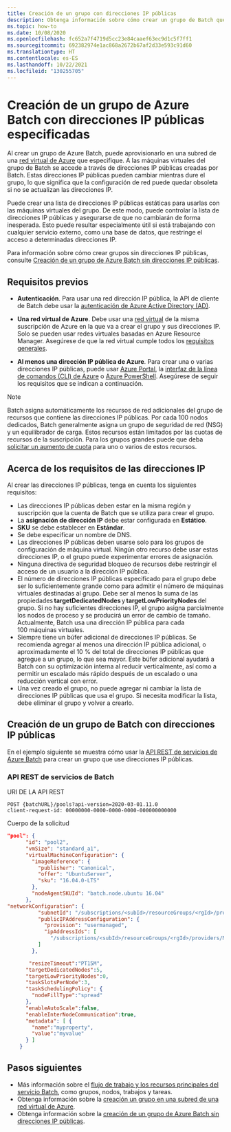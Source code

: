 ```yaml
---
title: Creación de un grupo con direcciones IP públicas
description: Obtenga información sobre cómo crear un grupo de Batch que use sus propias direcciones IP públicas.
ms.topic: how-to
ms.date: 10/08/2020
ms.openlocfilehash: fc652a7f4719d5cc23e84caaef63ec9d1c5f7ff1
ms.sourcegitcommit: 692382974e1ac868a2672b67af2d33e593c91d60
ms.translationtype: HT
ms.contentlocale: es-ES
ms.lasthandoff: 10/22/2021
ms.locfileid: "130255705"
---
```

# <a name="create-an-azure-batch-pool-with-specified-public-ip-addresses"></a>Creación de un grupo de Azure Batch con direcciones IP públicas especificadas

Al crear un grupo de Azure Batch, puede aprovisionarlo en una subred de una [red virtual de Azure](batch-virtual-network.md) que especifique. A las máquinas virtuales del grupo de Batch se accede a través de direcciones IP públicas creadas por Batch. Estas direcciones IP públicas pueden cambiar mientras dure el grupo, lo que significa que la configuración de red puede quedar obsoleta si no se actualizan las direcciones IP.

Puede crear una lista de direcciones IP públicas estáticas para usarlas con las máquinas virtuales del grupo. De este modo, puede controlar la lista de direcciones IP públicas y asegurarse de que no cambiarán de forma inesperada. Esto puede resultar especialmente útil si está trabajando con cualquier servicio externo, como una base de datos, que restringe el acceso a determinadas direcciones IP.

Para información sobre cómo crear grupos sin direcciones IP públicas, consulte [Creación de un grupo de Azure Batch sin direcciones IP públicas](./batch-pool-no-public-ip-address.md).

## <a name="prerequisites"></a>Requisitos previos

- **Autenticación**. Para usar una red dirección IP pública, la API de cliente de Batch debe usar la [autenticación de Azure Active Directory (AD)](batch-aad-auth.md).

- **Una red virtual de Azure**. Debe usar una [red virtual](batch-virtual-network.md) de la misma suscripción de Azure en la que va a crear el grupo y sus direcciones IP. Solo se pueden usar redes virtuales basadas en Azure Resource Manager. Asegúrese de que la red virtual cumple todos los [requisitos generales](batch-virtual-network.md#vnet-requirements).

- **Al menos una dirección IP pública de Azure**. Para crear una o varias direcciones IP públicas, puede usar [Azure Portal](../virtual-network/ip-services/virtual-network-public-ip-address.md#create-a-public-ip-address), la [interfaz de la línea de comandos (CLI) de Azure](/cli/azure/network/public-ip#az_network_public_ip_create) o [Azure PowerShell](/powershell/module/az.network/new-azpublicipaddress). Asegúrese de seguir los requisitos que se indican a continuación.

> [!NOTE]
> Batch asigna automáticamente los recursos de red adicionales del grupo de recursos que contiene las direcciones IP públicas. Por cada 100 nodos dedicados, Batch generalmente asigna un grupo de seguridad de red (NSG) y un equilibrador de carga. Estos recursos están limitados por las cuotas de recursos de la suscripción. Para los grupos grandes puede que deba [solicitar un aumento de cuota](batch-quota-limit.md#increase-a-quota) para uno o varios de estos recursos.

## <a name="public-ip-address-requirements"></a>Acerca de los requisitos de las direcciones IP

Al crear las direcciones IP públicas, tenga en cuenta los siguientes requisitos:

- Las direcciones IP públicas deben estar en la misma región y suscripción que la cuenta de Batch que se utiliza para crear el grupo.
- La **asignación de dirección IP** debe estar configurada en **Estático**.
- **SKU** se debe establecer en **Estándar**.
- Se debe especificar un nombre de DNS.
- Las direcciones IP públicas deben usarse solo para los grupos de configuración de máquina virtual. Ningún otro recurso debe usar estas direcciones IP, o el grupo puede experimentar errores de asignación.
- Ninguna directiva de seguridad bloqueo de recursos debe restringir el acceso de un usuario a la dirección IP pública.
- El número de direcciones IP públicas especificado para el grupo debe ser lo suficientemente grande como para admitir el número de máquinas virtuales destinadas al grupo. Debe ser al menos la suma de las propiedades **targetDedicatedNodes** y **targetLowPriorityNodes** del grupo. Si no hay suficientes direcciones IP, el grupo asigna parcialmente los nodos de proceso y se producirá un error de cambio de tamaño. Actualmente, Batch usa una dirección IP pública para cada 100 máquinas virtuales.
- Siempre tiene un búfer adicional de direcciones IP públicas. Se recomienda agregar al menos una dirección IP pública adicional, o aproximadamente el 10 % del total de direcciones IP públicas que agregue a un grupo, lo que sea mayor. Este búfer adicional ayudará a Batch con su optimización interna al reducir verticalmente, así como a permitir un escalado más rápido después de un escalado o una reducción vertical con error.
- Una vez creado el grupo, no puede agregar ni cambiar la lista de direcciones IP públicas que usa el grupo. Si necesita modificar la lista, debe eliminar el grupo y volver a crearlo.

## <a name="create-a-batch-pool-with-public-ip-addresses"></a>Creación de un grupo de Batch con direcciones IP públicas

En el ejemplo siguiente se muestra cómo usar la [API REST de servicios de Azure Batch](/rest/api/batchservice/pool/add) para crear un grupo que use direcciones IP públicas.

### <a name="batch-service-rest-api"></a>API REST de servicios de Batch

URI DE LA API REST

```http
POST {batchURL}/pools?api-version=2020-03-01.11.0
client-request-id: 00000000-0000-0000-0000-000000000000
```

Cuerpo de la solicitud

```json
"pool": {
      "id": "pool2",
      "vmSize": "standard_a1",
      "virtualMachineConfiguration": {
        "imageReference": {
          "publisher": "Canonical",
          "offer": "UbuntuServer",
          "sku": "16.04.0-LTS"
        },
        "nodeAgentSKUId": "batch.node.ubuntu 16.04"
      },
"networkConfiguration": {
          "subnetId": "/subscriptions/<subId>/resourceGroups/<rgId>/providers/Microsoft.Network/virtualNetworks/<vNetId>/subnets/<subnetId>",
          "publicIPAddressConfiguration": {
            "provision": "usermanaged",
            "ipAddressIds": [
              "/subscriptions/<subId>/resourceGroups/<rgId>/providers/Microsoft.Network/publicIPAddresses/<publicIpId>"
          ]
        },

       "resizeTimeout":"PT15M",
      "targetDedicatedNodes":5,
      "targetLowPriorityNodes":0,
      "taskSlotsPerNode":3,
      "taskSchedulingPolicy": {
        "nodeFillType":"spread"
      },
      "enableAutoScale":false,
      "enableInterNodeCommunication":true,
      "metadata": [ {
        "name":"myproperty",
        "value":"myvalue"
      } ]
    }
```

## <a name="next-steps"></a>Pasos siguientes

- Más información sobre el [flujo de trabajo y los recursos principales del servicio Batch](batch-service-workflow-features.md), como grupos, nodos, trabajos y tareas.
- Obtenga información sobre la [creación un grupo en una subred de una red virtual de Azure](batch-virtual-network.md).
- Obtenga información sobre la [creación de un grupo de Azure Batch sin direcciones IP públicas](./batch-pool-no-public-ip-address.md).